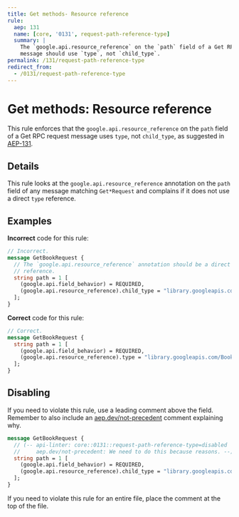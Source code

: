 ```yaml
---
title: Get methods- Resource reference
rule:
  aep: 131
  name: [core, '0131', request-path-reference-type]
  summary: |
    The `google.api.resource_reference` on the `path` field of a Get RPC request
    message should use `type`, not `child_type`.
permalink: /131/request-path-reference-type
redirect_from:
  - /0131/request-path-reference-type
---
```


# Get methods: Resource reference

This rule enforces that the `google.api.resource_reference` on the `path` field
of a Get RPC request message uses `type`, not `child_type`, as suggested in
[AEP-131][].

## Details

This rule looks at the `google.api.resource_reference` annotation on the `path`
field of any message matching `Get*Request` and complains if it does not use a
direct `type` reference.

## Examples

**Incorrect** code for this rule:

```proto
// Incorrect.
message GetBookRequest {
  // The `google.api.resource_reference` annotation should be a direct `type`
  // reference.
  string path = 1 [
    (google.api.field_behavior) = REQUIRED,
    (google.api.resource_reference).child_type = "library.googleapis.com/Book"
  ];
}
```

**Correct** code for this rule:

```proto
// Correct.
message GetBookRequest {
  string path = 1 [
    (google.api.field_behavior) = REQUIRED,
    (google.api.resource_reference).type = "library.googleapis.com/Book"
  ];
}
```

## Disabling

If you need to violate this rule, use a leading comment above the field.
Remember to also include an [aep.dev/not-precedent][] comment explaining why.

```proto
message GetBookRequest {
  // (-- api-linter: core::0131::request-path-reference-type=disabled
  //     aep.dev/not-precedent: We need to do this because reasons. --)
  string path = 1 [
    (google.api.field_behavior) = REQUIRED,
    (google.api.resource_reference).child_type = "library.googleapis.com/Book"
  ];
}
```

If you need to violate this rule for an entire file, place the comment at the
top of the file.

[aep-131]: https://aep.dev/131
[aep.dev/not-precedent]: https://aep.dev/not-precedent

